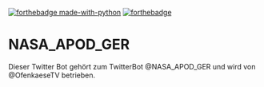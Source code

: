 [![forthebadge made-with-python]( 	https://img.shields.io/badge/Ko--fi-F16061?style=for-the-badge&logo=ko-fi&logoColor=white)](https://ko-fi.com/nilsschneider)
[![forthebadge](https://img.shields.io/badge/Twitter-1DA1F2?style=for-the-badge&logo=twitter&logoColor=white)](https://forthebadge.com)



# NASA_APOD_GER
 Dieser Twitter Bot gehört zum TwitterBot @NASA_APOD_GER und wird von @OfenkaeseTV betrieben.
